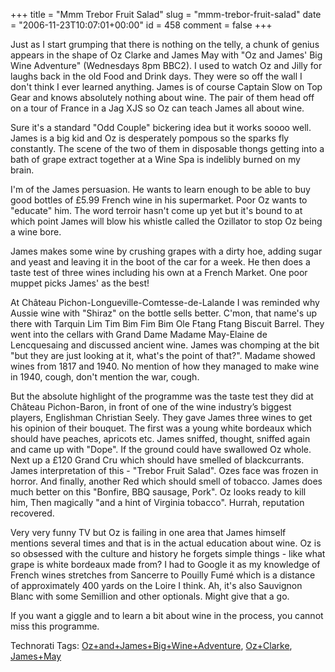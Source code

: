 +++
title = "Mmm Trebor Fruit Salad"
slug = "mmm-trebor-fruit-salad"
date = "2006-11-23T10:07:01+00:00"
id = 458
comment = false
+++

Just as I start grumping that there is nothing on the telly, a chunk of genius appears in the shape of Oz Clarke and James May with "Oz and James' Big Wine Adventure" (Wednesdays 8pm BBC2). I used to watch Oz and Jilly for laughs back in the old Food and Drink days. They were so off the wall I don't think I ever learned anything. James is of course Captain Slow on Top Gear and knows absolutely nothing about wine. The pair of them head off on a tour of France in a Jag XJS so Oz can teach James all about wine.

Sure it's a standard "Odd Couple" bickering idea but it works soooo well. James is a big kid and Oz is desperately pompous so the sparks fly constantly. The scene of the two of them in disposable thongs getting into a bath of grape extract together at a Wine Spa is indelibly burned on my brain.

I'm of the James persuasion. He wants to learn enough to be able to buy good bottles of £5.99 French wine in his supermarket. Poor Oz wants to "educate" him. The word terroir hasn't come up yet but it's bound to at which point James will blow his whistle called the Ozillator to stop Oz being a wine bore.

James makes some wine by crushing grapes with a dirty hoe, adding sugar and yeast and leaving it in the boot of the car for a week. He then does a taste test of three wines including his own at a French Market. One poor muppet picks James' as the best!

At Château Pichon-Longueville-Comtesse-de-Lalande I was reminded why Aussie wine with "Shiraz" on the bottle sells better. C'mon, that name's up there with Tarquin Lim Tim Bim Fim Bim Ole Ftang Ftang Biscuit Barrel. They went into the cellars with Grand Dame Madame May-Elaine de Lencquesaing and discussed ancient wine. James was chomping at the bit "but they are just looking at it, what's the point of that?". Madame showed wines from 1817 and 1940\. No mention of how they managed to make wine in 1940, cough, don't mention the war, cough.

But the absolute highlight of the programme was the taste test they did at Château Pichon-Baron, in front of one of the wine industry’s biggest players, Englishman Christian Seely. They gave James three wines to get his opinion of their bouquet. The first was a young white bordeaux which should have peaches, apricots etc. James sniffed, thought, sniffed again and came up with "Dope". If the ground could have swallowed Oz whole. Next up a £120 Grand Cru which should have smelled of blackcurrants. James interpretation of this -  "Trebor Fruit Salad". Ozes face was frozen in horror. And finally, another Red which should smell of tobacco. James does much better on this "Bonfire, BBQ sausage, Pork". Oz looks ready to kill him, Then magically "and a hint of Virginia tobacco". Hurrah, reputation recovered.

Very very funny TV but Oz is failing in one area that James himself mentions several times and that is in the actual education about wine. Oz is so obsessed with the culture and history he forgets simple things - like what grape is white bordeaux made from? I had to Google it as my knowledge of French wines stretches from Sancerre to Pouilly Fumé which is a distance of approximately 400 yards on the Loire I think. Ah, it's also Sauvignon Blanc with some Semillion and other optionals. Might give that a go.

If you want a giggle and to learn a bit about wine in the process, you cannot miss this programme.

<span class="technoratitag">Technorati Tags: [Oz+and+James+Big+Wine+Adventure](http://www.technorati.com/tags/Oz+and+James+Big+Wine+Adventure), [Oz+Clarke](http://www.technorati.com/tags/Oz+Clarke), [James+May](http://www.technorati.com/tags/James+May)</span>
